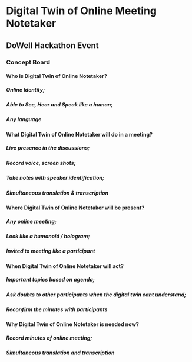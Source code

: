 # Digital Twin of Online Meeting Notetaker
## DoWell Hackathon Event
### Concept Board

#### Who is Digital Twin of Online Notetaker?
##### Online Identity;
##### Able to See, Hear and Speak like a human; 
##### Any language

#### What Digital Twin of Online Notetaker will do in a meeting?
##### Live presence in the discussions;
##### Record voice, screen shots;
##### Take notes with speaker identification;
##### Simultaneous translation & transcription

#### Where Digital Twin of Online Notetaker will be present?
##### Any online meeting;
##### Look like a humanoid / hologram;
##### Invited to meeting like a participant

#### When Digital Twin of Online Notetaker will act?
##### Important topics based on agenda;
##### Ask doubts to other participants when the digital twin cant understand;
##### Reconfirm the minutes with participants

#### Why Digital Twin of Online Notetaker is needed now?
##### Record minutes of online meeting;
##### Simultaneous translation and transcription
